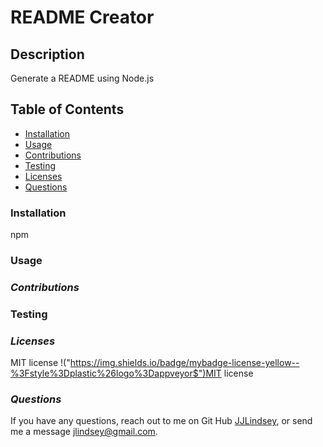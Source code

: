 # README Creator

## **Description**
Generate a README using Node.js

## **Table of Contents**
* [Installation](#installation)
* [Usage](#usage)
* [Contributions](#contributions)
* [Testing](#testing)
* [Licenses](#licenses)
* [Questions](#questions)

### **Installation**
npm

### **Usage**
 

### *Contributions*
 

### Testing
 

### *Licenses*
MIT license
!("https://img.shields.io/badge/mybadge-license-yellow--%3Fstyle%3Dplastic%26logo%3Dappveyor$")MIT license


### *Questions*
If you have any questions, reach out to me on Git Hub [JJLindsey](https://github.com/JJLindsey), or send me a message jlindsey@gmail.com.

